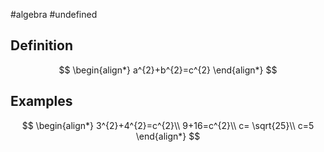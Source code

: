 #algebra
#undefined
## Definition
$$ 
\begin{align*}
a^{2}+b^{2}=c^{2}
\end{align*} 
$$
## Examples
$$ 
\begin{align*}
3^{2}+4^{2}=c^{2}\\
9+16=c^{2}\\
c= \sqrt{25}\\
c=5 
\end{align*} 
$$

